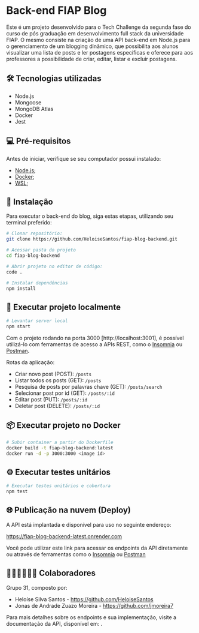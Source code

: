 # Back-end FIAP Blog

Este é um projeto desenvolvido para o Tech Challenge da segunda fase do curso de pós graduação em desenvolvimento full stack da universidade FIAP. O mesmo consiste na criação de uma API back-end em Node.js para o gerenciamento de um blogging dinâmico, que possibilita aos alunos visualizar uma lista de posts e ler postagens específicas e oferece para aos
professores a possibilidade de criar, editar, listar e excluir postagens.

## 🛠️ Tecnologias utilizadas

- Node.js
- Mongoose
- MongoDB Atlas
- Docker
- Jest

## 💻 Pré-requisitos

Antes de iniciar, verifique se seu computador possui instalado:

- [Node.js](https://nodejs.org/pt);
- [Docker](https://docs.docker.com/desktop/install/windows-install/);
- [WSL](https://learn.microsoft.com/pt-br/windows/wsl/install);

## 🔧 Instalação

Para executar o back-end do blog, siga estas etapas, utilizando seu terminal preferido:

```bash
# Clonar repositório:
git clone https://github.com/HeloiseSantos/fiap-blog-backend.git

# Acessar pasta do projeto
cd fiap-blog-backend

# Abrir projeto no editor de código:
code .

# Instalar dependências
npm install
```

## 🚀 Executar projeto localmente

```bash
# Levantar server local
npm start
```

Com o projeto rodando na porta 3000 [http://localhost:3001], é possível utilizá-lo com ferramentas de acesso a APIs REST, como o [Insomnia](https://insomnia.rest/download) ou [Postman](https://www.postman.com/).

Rotas da aplicação:

- Criar novo post (POST): `/posts`
- Listar todos os posts (GET): `/posts`
- Pesquisa de posts por palavras chave (GET): `/posts/search`
- Selecionar post por id (GET): `/posts/:id`
- Editar post (PUT): `/posts/:id`
- Deletar post (DELETE): `/posts/:id`

## 📦 Executar projeto no Docker

```bash
# Subir container a partir do Dockerfile
docker build -t fiap-blog-backend:latest
docker run -d -p 3000:3000 <image id>
```

## ⚙️ Executar testes unitários

```bash
# Executar testes unitários e cobertura
npm test
```

## 🌐 Publicação na nuvem (Deploy)

A API está implantada e disponível para uso no seguinte endereço:

https://fiap-blog-backend-latest.onrender.com

Você pode utilizar este link para acessar os endpoints da API diretamente ou através de ferramentas como o [Insomnia](https://insomnia.rest/) ou [Postman](https://www.postman.com/)

## 🧑🏻‍💻👩🏻‍💻 Colaboradores

Grupo 31, composto por:

- Heloíse Silva Santos - https://github.com/HeloiseSantos
- Jonas de Andrade Zuazo Moreira - https://github.com/jmoreira7

Para mais detalhes sobre os endpoints e sua implementação, visite a documentação da API, disponível em: .
